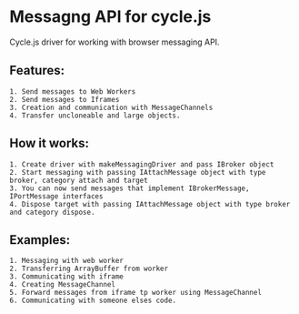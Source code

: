 # Messagng API for cycle.js
 Cycle.js driver for working with browser messaging API.
## Features:
    1. Send messages to Web Workers
    2. Send messages to Iframes
    3. Creation and communication with MessageChannels
    4. Transfer uncloneable and large objects.
## How it works:
    1. Create driver with makeMessagingDriver and pass IBroker object
    2. Start messaging with passing IAttachMessage object with type broker, category attach and target
    3. You can now send messages that implement IBrokerMessage, IPortMessage interfaces
    4. Dispose target with passing IAttachMessage object with type broker and category dispose.
## Examples:
    1. Messaging with web worker
    2. Transferring ArrayBuffer from worker
    3. Communicating with iframe
    4. Creating MessageChannel
    5. Forward messages from iframe tp worker using MessageChannel
    6. Communicating with someone elses code.